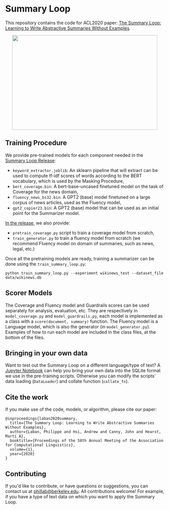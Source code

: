 # Summary Loop

This repository contains the code for ACL2020 paper: [The Summary  Loop: Learning to Write Abstractive Summaries Without Examples](http://people.ischool.berkeley.edu/~hearst/papers/Laban_ACL2020_Abstractive_Summarization.pdf).

<p align="center">
  <img width="460" height="300" src="https://people.eecs.berkeley.edu/~phillab/images/summary_loop.png">
</p>

## Training Procedure

We provide pre-trained models for each component needed in the [Summary Loop Release](https://github.com/CannyLab/summary_loop/releases/tag/v0.1):

- `keyword_extractor.joblib`: An sklearn pipeline that will extract can be used to compute tf-idf scores of words according to the BERT vocabulary, which is used by the Masking Procedure,
- `bert_coverage.bin`: A bert-base-uncased finetuned model on the task of Coverage for the news domain,
- `fluency_news_bs32.bin`: A GPT2 (base) model finetuned on a large corpus of news articles, used as the Fluency model,
- `gpt2_copier23.bin`: A GPT2 (base) model that can be used as an initial point for the Summarizer model.

[In the release](https://github.com/CannyLab/summary_loop/releases/tag/v0.1), we also provide:
- `pretrain_coverage.py` script to train a coverage model from scratch, 
- `train_generator.py` to train a fluency model from scratch (we recommend Fluency model on domain of summaries, such as news, legal, etc.)

Once all the pretraining models are ready, training a summarizer can be done using the `train_summary_loop.py`:
```
python train_summary_loop.py --experiment wikinews_test --dataset_file data/wikinews.db
```

## Scorer Models

The Coverage and Fluency model and Guardrails scores can be used separately for analysis, evaluation, etc.
They are respectively in `model_coverage.py` and `model_guardrails.py`, each model is implemented as a class with a `score(document, summary)` function.
The Fluency model is a Language model, which is also the generator (in `model_generator.py`).
Examples of how to run each model are included in the class files, at the bottom of the files.

## Bringing in your own data

Want to test out the Summary Loop on a different language/type of text?
A [Jupyter Notebook](https://github.com/CannyLab/summary_loop/blob/master/Dataset%20SQLite3%20Example.ipynb) can help you bring your own data into the SQLite format we use in the pre-training scripts. Otherwise you can modify the scripts' data loading (`DataLoader`) and collate function (`collate_fn`).

## Cite the work

If you make use of the code, models, or algorithm, please cite our paper:
```
@inproceedings{laban2020summary,
  title={The Summary Loop: Learning to Write Abstractive Summaries Without Examples},
  author={Laban, Philippe and Hsi, Andrew and Canny, John and Hearst, Marti A},
  booktitle={Proceedings of the 58th Annual Meeting of the Association for Computational Linguistics},
  volume={1},
  year={2020}
}
```

## Contributing

If you'd like to contribute, or have questions or suggestions, you can contact us at phillab@berkeley.edu.
All contributions welcome! For example, if you have a type of text data on which you want to apply the Summary Loop.
